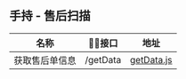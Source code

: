 
## 手持 - 售后扫描
名称                |    接口                      |  地址
------------------- |--------------------------------|----
获取售后单信息       | /getData                        | [getData.js](./getData.js)